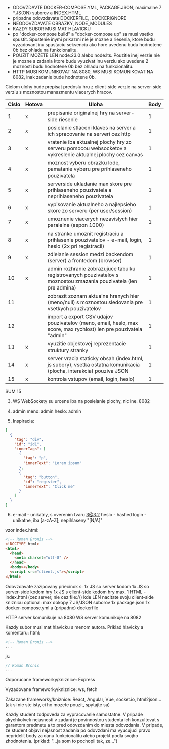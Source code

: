 - ODOVZDAVTE DOCKER-COMPOSE.YML, PACKAGE.JSON, maximalne 7 \*.JS(ON) suborov a INDEX.HTML
- pripadne odovzdavate DOCKERFILE, .DOCKERIGNORE
- NEODOVZDAVATE OBRAZKY, NODE_MODULES
- KAZDY SUBOR MUSI MAT HLAVICKU
- po "docker-compose build" a "docker-compose up" sa musi vsetko spustit. Spustenie inymi prikazmi nie je mozne a riesenia, ktore budu vyzadovant inu spustaciu sekvenciu ako hore uvedenu budu hodnotene 0b bez ohladu na funkcionalitu.
- POUZIT MOZETE LEN node:23.0 alebo node:lts. Pouzitie inej verzie nie je mozne a zadania ktore budu vyuzivat inu verziu ako uvedene 2 moznosti budu hodnotene 0b bez ohladu na funkcionalitu.
- HTTP MUSI KOMUNIKOVAT NA 8080, WS MUSI KOMUNIKOVAT NA 8082, inak zadanie bude hodnotene 0b.

Cielom ulohy bude prepisat predoslu hru z client-side verzie na server-side verziu s moznostou manazmentu viacerych hracov.

| Cislo | Hotova | Uloha                                                                                                              | Body |
| ----- | ------ | ------------------------------------------------------------------------------------------------------------------ | ---- |
| 1     | x      | prepisanie originalnej hry na server-side riesenie                                                                 | 1    |
| 2     | x      | posielanie stlaceni klaves na server a ich spracovanie na serveri cez http                                         | 1    |
| 3     | x      | vratenie iba aktualnej plochy hry zo serveru pomocou websocketov a vykreslenie aktualnej plochy cez canvas         | 1    |
| 4     | x      | moznost vyberu obrazku lode, pamatanie vyberu pre prihlaseneho pouzivatela                                         | 1    |
| 5     | x      | serverside ukladanie max skore pre prihlaseneho pouzivatela a neprihlaseneho pouzivatela                           | 1    |
| 6     | x      | vypisovanie aktualneho a najlepsieho skore zo serveru (per user/session)                                           | 1    |
| 7     | x      | umoznenie viacerych nezavislych hier paralelne (aspon 1000)                                                        | 1    |
| 8     | x      | na stranke umoznit registraciu a prihlasenie pouzivatelov - e-mail, login, heslo (2x pri registracii)              | 1    |
| 9     | x      | zdielanie session medzi backendom (server) a frontedom (browser)                                                   | 1    |
| 10    | x      | admin rozhranie zobrazujuce tabulku registrovanych pouzivatelov s moznostou zmazania pouzivatela (len pre admina)  | 1    |
| 11    |        | zobrazit zoznam aktualne hranych hier (meno/null) s moznostou sledovania pre vsetkych pouzivatelov                 | 1    |
| 12    |        | import a export CSV udajov pouzivatelov (meno, email, heslo, max score, max rychlost) len pre pouzivatela "admin"  | 1    |
| 13    | x      | vyuzitie objektovej reprezentacie struktury stranky                                                                | 1    |
| 14    | x      | server vracia staticky obsah (index.html, js subory), vsetka ostatna komunikacia (plocha, interakcia) pouziva JSON | 1    |
| 15    | x      | kontrola vstupov (email, login, heslo)                                                                             | 1    |

SUM 15

3. WS
   WebSockety su urcene iba na posielanie plochy, nic ine. 8082

4. admin
   meno: admin
   heslo: admin

5. Inspiracia:

```json
[
  {
    "tag": "div",
    "id": "id1",
    "innerTags": [
      {
        "tag": "p",
        "innerText": "Lorem ipsum"
      },
      {
        "tag": "button",
        "id": "register",
        "innerText": "Click me"
      }
    ]
  }
]
```

6. e-mail - unikatny, s overenim tvaru 3@3.2
   heslo - hashed
   login - unikatne, iba [a-zA-Z]; nepihlaseny "[N/A]"

vzor index.html:

```html
<!-- Roman Bronis -->
<!DOCTYPE html>
<html>
  <head>
    <meta charset="utf-8" />
  </head>
  <body></body>
  <script src="client.js"></script>
</html>
```

Odovzdavate zazipovany priecinok s:
1x JS so server kodom
1x JS so server-side kodom hry
1x JS s client-side kodom hry
max. 1 HTML - index.html (cez server, nie cez file://) kde LEN nacitate svoju client-side kniznicu
optional: max dokopy 7 JS/JSON suborov
1x package.json
1x docker-compose.yml a (pripadne) dockerfile

HTTP server komunikuje na 8080
WS server komunikuje na 8082

Kazdy subor musi mat hlavicku s menom autora.
Priklad hlavicky a komentaru:
html:

```html
<!-- Roman Bronis -->
...
```

js:

```js
// Roman Bronis
...
```

Odporucane frameworky/kniznice:
Express

Vyzadovane frameworky/kniznice:
ws, fetch

Zakazane frameworky/kniznice:
React, Angular, Vue, socket.io, html2json... (ak si nie ste isty, ci ho mozete pouzit, spytajte sa)

Kazdy student zodpoveda za vypracovanie samostatne. V pripade akychkolvek nejasnosti v zadani je povinnostou studenta ich konzultovat s garantom predmetu a to pred odovzdanim do miesta odovzdania. V pripade, ze student objavi nejasnost zadania po odovzdani ma vyucujuci pravo nepridelit body za danu funkcionalitu alebo projekt podla svojho zhodnotenia. (priklad: "...ja som to pochopil tak, ze...")
